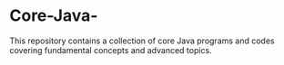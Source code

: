# Core-Java-
This repository contains a collection of core Java programs and codes covering fundamental concepts and advanced topics.
